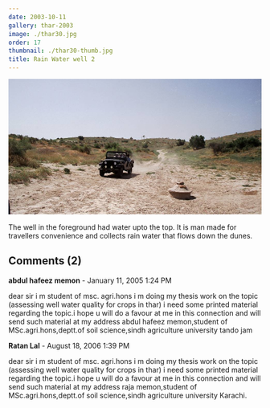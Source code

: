 ```yaml
---
date: 2003-10-11
gallery: thar-2003
image: ./thar30.jpg
order: 17
thumbnail: ./thar30-thumb.jpg
title: Rain Water well 2
---
```


![Rain Water well 2](./thar30.jpg)

The well in the foreground had water upto the top. It is man made for travellers convenience and collects rain water that flows down the dunes.

<div id="comments">

## Comments (2)

<div id="comment">

**abdul hafeez memon** - January 11, 2005  1:24 PM

dear sir i m student of msc. agri.hons
i m doing my thesis work on the topic (assessing well water quality for crops in thar) i need some printed material regarding the topic.i hope u will do a favour at me in this connection and will send such material at my address
abdul hafeez memon,student of MSc.agri.hons,deptt.of soil science,sindh agriculture university tando jam

</div>

<div id="comment">

**Ratan Lal** - August 18, 2006  1:39 PM

dear sir i m student of msc. agri.hons
i m doing my thesis work on the topic (assessing well water quality for crops in thar) i need some printed material regarding the topic.i hope u will do a favour at me in this connection and will send such material at my address
raja memon,student of MSc.agri.hons,deptt.of soil science,sindh agriculture university Karachi.

</div>

</div>